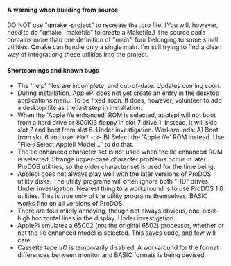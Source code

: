 #### A warning when building from source  
DO NOT use "qmake -project" to recreate the .pro file. (You will, however, need to do "qmake -makefile" to create a Makefile.)  The source code contains more than one definition of "main", four belonging to some small utilities.  Qmake can handle only a single main.  I'm still trying to find a clean way of integrationg these utilities into the project.   

#### Shortcomings and known bugs

- The 'help' files are incomplete, and out-of-date.  Updates coming soon.
- During installation, ApplePi does not yet create an entry in the desktop applications menu. To be fixed soon. It does, however, volunteer to add a desktop file as the last step in installation. 
- When the 'Apple //e enhanced' ROM is selected, applepi will not boot from a hard drive or 800KiB floppy in slot 7 drive 1.   Instead, it will skip slot 7 and boot from slot 6.  Under investigation.  Workarounds: A) Boot from slot 6 and use: ```PR#7``` -or- B) Select the 'Apple //e' ROM instead. Use "File->Select AppleII Model..." to do that.
- The IIe enhanced character set is not used when the IIe enhanced ROM is selected. Strange upper-case character problems occur in later ProDOS utilities, so the older character set is used for the time being.
- Applepi does not always play well with the later versions of ProDOS utility disks.  The utility programs will often ignore both "HD" drives. Under investigation. Nearest thing to a workaround is to use ProDOS 1.0 utilities. This is true only of the utility programs themselves; BASIC works fine on all versions of ProDOS.
- There are four mildly annoying, though not always obvious, one-pixel-high horizontal lines in the display.  Under investigation.
- ApplePi emulates a 65C02 (not the original 6502) processor, whether or not the IIe enhanced model is selected. This saves code, and few will care.  
- Cassette tape I/O is temporarily disabled. A workaround for the format differences between monitor and BASIC formats is being devised.
